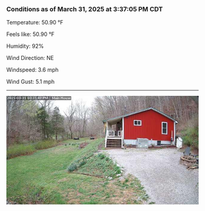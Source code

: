 ### Conditions as of March 31, 2025 at 3:37:05 PM CDT 

Temperature: 50.90 &deg;F

Feels like: 50.90 &deg;F

Humidity: 92%

Wind Direction: NE

Windspeed: 3.6 mph

Wind Gust: 5.1 mph

---

<img src="./images/latest.jpeg"/>

